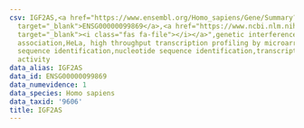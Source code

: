 ```yaml
---
csv: IGF2AS,<a href="https://www.ensembl.org/Homo_sapiens/Gene/Summary?db=core;g=ENSG00000099869"
  target="_blank">ENSG00000099869</a>,<a href="https://www.ncbi.nlm.nih.gov/pubmed/17216044"
  target="_blank"><i class="fas fa-file"></i></a>",genetic interference,functional
  association,HeLa, high throughput transcription profiling by microarray,nucleotide
  sequence identification,nucleotide sequence identification,transcriptional regulation,up-regulates
  activity
data_alias: IGF2AS
data_id: ENSG00000099869
data_numevidence: 1
data_species: Homo sapiens
data_taxid: '9606'
title: IGF2AS
---
```

